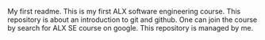 My first readme.
This is my first ALX software engineering course. This repository is about an introduction to git and github.
One can join the course by search for ALX SE course on google.
This repository is managed by me.
